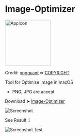 # Image-Optimizer
<img width="150" alt="AppIcon" src="https://user-images.githubusercontent.com/6248794/206289968-31ffb2a4-2d02-40c5-b1d7-e1b6f854c76e.png">


Credit: [pngquant](https://pngquant.org/) ➥ [COPYRIGHT](https://github.com/kornelski/pngquant/blob/main/COPYRIGHT)



Tool for Optimise image in macOS
- PNG, JPG are accept

Download ➤ [Image-Optimizer](https://github.com/chris1111/Image-Optimizer/raw/Master/Image-Optimizer.zip)

![Screenshot](https://user-images.githubusercontent.com/6248794/206279924-5fb3a6cf-e80d-4f0d-aeee-121ca3584dbf.png)

See Result ⇩

![Screenshot Test](https://user-images.githubusercontent.com/6248794/206287760-3e56b80e-a486-42fb-8a21-31d6aa7a0f87.png)

